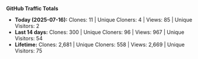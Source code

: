 
**GitHub Traffic Totals**

- **Today (2025-07-16):** Clones: 11 | Unique Cloners: 4 | Views: 85 | Unique Visitors: 2
- **Last 14 days:** Clones: 300 | Unique Cloners: 96 | Views: 967 | Unique Visitors: 54
- **Lifetime:** Clones: 2,681 | Unique Cloners: 558 | Views: 2,669 | Unique Visitors: 75
